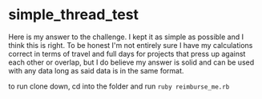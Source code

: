 # simple_thread_test

Here is my answer to the challenge. I kept it as simple as possible and I think this is right.  To be honest I'm not entirely sure I have my calculations correct in terms of travel and full days for projects that press up against each other or overlap, but I do believe my answer is solid and can be used with any data long as said data is in the same format.

to run clone down, cd into the folder and run `ruby reimburse_me.rb`
